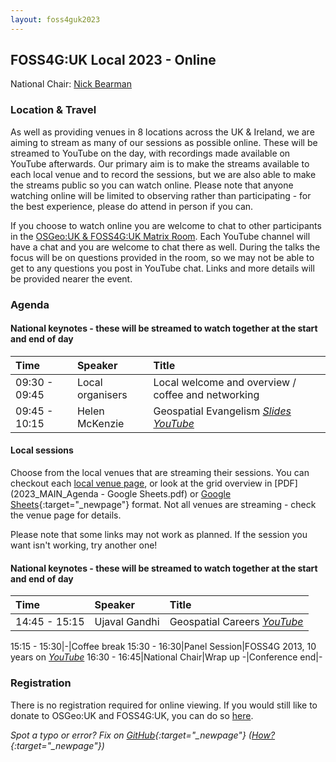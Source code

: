 ```yaml
---
layout: foss4guk2023
---
```


## FOSS4G:UK Local 2023 - Online

National Chair: [Nick Bearman](https://www.linkedin.com/in/nickbearman/)


### Location & Travel

As well as providing venues in 8 locations across the UK & Ireland, we are aiming to stream as many of our sessions as possible online. These will be streamed to YouTube on the day, with recordings made available on YouTube afterwards. Our primary aim is to make the streams available to each local venue and to record the sessions, but we are also able to make the streams public so you can watch online. Please note that anyone watching online will be limited to observing rather than participating - for the best experience, please do attend in person if you can. 

If you choose to watch online you are welcome to chat to other participants in the [OSGeo:UK & FOSS4G:UK Matrix Room](https://matrix.to/#/#OSGeoUK:matrix.org). Each YouTube channel will have a chat and you are welcome to chat there as well. During the talks the focus will be on questions provided in the room, so we may not be able to get to any questions you post in YouTube chat. Links and more details will be provided nearer the event.

### Agenda

#### National keynotes - these will be streamed to watch together at the start and end of day

Time | Speaker| Title|
:-----|:-----|:-----
09:30 - 09:45|Local organisers|Local welcome and overview / coffee and networking
09:45 - 10:15|Helen McKenzie|Geospatial Evangelism *[Slides](https://docs.google.com/presentation/d/1gM5Yg-Z4i_zLo9ae1bPUJtxPd6TLC9r74N6x7K19nd4/edit?usp=sharing) [YouTube](https://youtube.com/live/HWmgegypNBQ?feature=share)*

#### Local sessions

Choose from the local venues that are streaming their sessions. You can checkout each [local venue page](index.html#venues), or look at the grid overview in [PDF](2023_MAIN_Agenda - Google Sheets.pdf) or [Google Sheets](https://docs.google.com/spreadsheets/d/1ewkqvMZqXIwDtyEtCxdKte7czpZxUjqqlCZkY1REmzc/edit?usp=sharing){:target="_newpage"} format. Not all venues are streaming - check the venue page for details. 

Please note that some links may not work as planned. If the session you want isn't working, try another one!

#### National keynotes - these will be streamed to watch together at the start and end of day

Time | Speaker| Title|
:-----|:-----|:-----
14:45 - 15:15|Ujaval Gandhi|Geospatial Careers *[YouTube](https://youtube.com/live/vE9RQBUWWUE?feature=share)*

15:15 - 15:30|-|Coffee break
15:30 - 16:30|Panel Session|FOSS4G 2013, 10 years on *[YouTube](https://youtube.com/live/2UReJqFle_Y?feature=share)*
16:30 - 16:45|National Chair|Wrap up
-|Conference end|-


### Registration

There is no registration required for online viewing. If you would still like to donate to OSGeo:UK and FOSS4G:UK, you can do so [here](https://uk.osgeo.org/donations.html). 

*Spot a typo or error? Fix on [GitHub](https://github.com/osgeouk/website/blob/gh-pages/foss4guklocal2023/online.md){:target="_newpage"} ([How?](https://uk.osgeo.org/editing-on-github){:target="_newpage"})*
